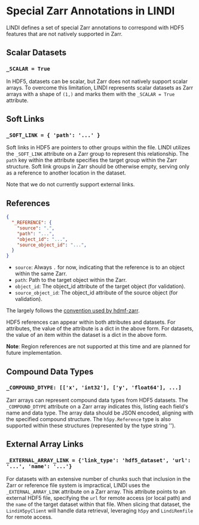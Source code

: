 # Special Zarr Annotations in LINDI

LINDI defines a set of special Zarr annotations to correspond with HDF5 features that are not natively supported in Zarr.

## Scalar Datasets

### `_SCALAR = True`

In HDF5, datasets can be scalar, but Zarr does not natively support scalar arrays. To overcome this limitation, LINDI represents scalar datasets as Zarr arrays with a shape of `(1,)` and marks them with the `_SCALAR = True` attribute.

## Soft Links

### `_SOFT_LINK = { 'path': '...' }`

Soft links in HDF5 are pointers to other groups within the file. LINDI utilizes the `_SOFT_LINK` attribute on a Zarr group to represent this relationship. The `path` key within the attribute specifies the target group within the Zarr structure. Soft link groups in Zarr should be otherwise empty, serving only as a reference to another location in the dataset.

Note that we do not currently support external links.

## References

```json
{
  "_REFERENCE": {
    "source": ".",
    "path": "...",
    "object_id": "...",
    "source_object_id": "...",
  }
}
```

- `source`: Always `.` for now, indicating that the reference is to an object within the same Zarr.
- `path`: Path to the target object within the Zarr.
- `object_id`: The object_id attribute of the target object (for validation).
- `source_object_id`: The object_id attribute of the source object (for validation).

The largely follows the [convention used by hdmf-zarr](https://hdmf-zarr.readthedocs.io/en/latest/storage.html#storing-object-references-in-attributes).

HDF5 references can appear within both attributes and datasets. For attributes, the value of the attribute is a dict in the above form. For datasets, the value of an item within the dataset is a dict in the above form.

**Note**: Region references are not supported at this time and are planned for future implementation.

## Compound Data Types

### `_COMPOUND_DTYPE: [['x', 'int32'], ['y', 'float64'], ...]`

Zarr arrays can represent compound data types from HDF5 datasets. The `_COMPOUND_DTYPE` attribute on a Zarr array indicates this, listing each field's name and data type. The array data should be JSON encoded, aligning with the specified compound structure. The `h5py.Reference` type is also supported within these structures (represented by the type string '<REFERENCE>').

## External Array Links

### `_EXTERNAL_ARRAY_LINK = {'link_type': 'hdf5_dataset', 'url': '...', 'name': '...'}`

For datasets with an extensive number of chunks such that inclusion in the Zarr or reference file system is impractical, LINDI uses the `_EXTERNAL_ARRAY_LINK` attribute on a Zarr array. This attribute points to an external HDF5 file, specifying the `url` for remote access (or local path) and the `name` of the target dataset within that file. When slicing that dataset, the `LindiH5pyClient` will handle data retrieval, leveraging `h5py` and `LindiRemfile` for remote access.